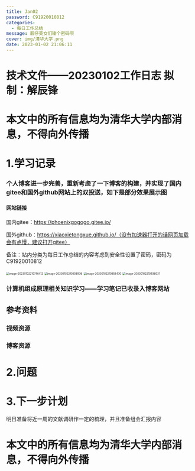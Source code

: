 ```yaml
---
title: Jan02
password: C91920010812
categories:
  - 每日工作总结
message: 靓仔美女们输个密码呗
cover: img/清华大学.png
date: 2023-01-02 21:06:11
---
```




# 技术文件——20230102工作日志			拟制：解辰锋

# 本文中的所有信息均为清华大学内部消息，不得向外传播

# 1.学习记录

### 个人博客进一步完善，重新考虑了一下博客的构建，并实现了国内gitee和国外github网站上的双投送，如下是部分效果展示图

#### 网站链接

国内gitee：https://phoenixgogogo.gitee.io/

国外github：https://xiaoxietongxue.github.io/（没有加速器打开的话网页加载会有点慢，建议打开gitee）

备注：站内分类为每日工作总结的内容考虑到安全性设置了密码，密码为C91920010812

<img src="Jan02/image-20230102210746412.png" alt="image-20230102210746412" style="zoom:50%;" />

<img src="Jan02/image-20230102210808936.png" alt="image-20230102210808936" style="zoom:50%;" />

<img src="Jan02/image-20230102210858430.png" alt="image-20230102210858430" style="zoom:50%;" />

<img src="Jan02/image-20230102210936031.png" alt="image-20230102210936031" style="zoom:50%;" />

### 计算机组成原理相关知识学习——学习笔记已收录入博客网站



## 参考资料

### 视频资源

### 博客资源

### 

# 2.问题

# 3.下一步计划

明日准备将近一周的文献调研作一定的梳理，并且准备组会汇报内容

# 本文中的所有信息均为清华大学内部消息，不得向外传播

# 
